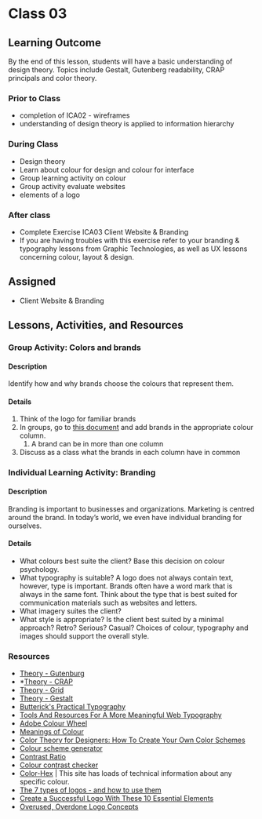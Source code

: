 # Class 03

## Learning Outcome

By the end of this lesson, students will have a basic understanding of design theory. Topics include Gestalt, Gutenberg readability, CRAP principals and color theory.

### Prior to Class

- completion of ICA02 - wireframes
- understanding of design theory is applied to information hierarchy

### During Class

- Design theory
- Learn about colour for design and colour for interface
- Group learning activity on colour
- Group activity evaluate websites
- elements of a logo

### After class

- Complete Exercise ICA03 Client Website & Branding
- If you are having troubles with this exercise refer to your branding & typography lessons from Graphic Technologies, as well as UX lessons concerning colour, layout & design.

## Assigned

- Client Website & Branding

## Lessons, Activities, and Resources

### Group Activity: Colors and brands

#### Description

Identify how and why brands choose the colours that represent them.

#### Details

1. Think of the logo for familiar brands
2. In groups, go to [this document](https://algonquinlivecom-my.sharepoint.com/:w:/g/personal/clarkc_algonquincollege_com/EbIRdAN1ec9HiX-P584lItUBw794FzB8YvLE9wVmARH-GA) and add brands in the appropriate colour column.
   1. A brand can be in more than one column
3. Discuss as a class what the brands in each column have in common

### Individual Learning Activity: Branding

#### Description

Branding is important to businesses and organizations. Marketing is centred around the brand. In today’s world, we even have individual branding for ourselves.

#### Details

- What colours best suite the client? Base this decision on colour psychology.
- What typography is suitable? A logo does not always contain text, however, type is important. Brands often have a word mark that is always in the same font. Think about the type that is best suited for communication materials such as websites and letters.
- What imagery suites the client?
- What style is appropriate? Is the client best suited by a minimal approach? Retro? Serious? Casual? Choices of colour, typography and images should support the overall style.

### Resources

- [Theory - Gutenburg](https://uxdesign.cc/gutenberg-modern-day-ux-14ac545e151c)
- \*[Theory - CRAP](https://www.userfocus.co.uk/articles/A_CRAP_way_to_improve_usability.html)
- [Theory - Grid](https://www.creativebloq.com/web-design/grid-theory-41411345)
- [Theory - Gestalt](https://sixrevisions.com/web_design/gestalt-principles-applied-in-design/)
- [Butterick's Practical Typography](https://practicaltypography.com/index.html)
- [Tools And Resources For A More Meaningful Web Typography](https://www.smashingmagazine.com/2016/03/meaningful-web-typography/)
- [Adobe Colour Wheel](https://color.adobe.com/)
- [Meanings of Colour](https://www.color-meanings.com/)
- [Color Theory for Designers: How To Create Your Own Color Schemes](https://www.smashingmagazine.com/2010/02/color-theory-for-designer-part-3-creating-your-own-color-palettes/)
- [Colour scheme generator](https://coolors.co/)
- [Contrast Ratio](https://contrast-ratio.com/)
- [Colour contrast checker](https://coolors.co/contrast-checker/233f17-dcf4dc)
- [Color-Hex](https://www.color-hex.com/) | This site has loads of technical information about any specific colour.
- [The 7 types of logos - and how to use them](https://99designs.ca/blog/tips/types-of-logos/)
- [Create a Successful Logo With These 10 Essential Elements](https://www.crowdspring.com/blog/create-a-successful-logo-with-these-10-essential-elements/)
- [Overused, Overdone Logo Concepts](https://www.crowdspring.com/help/rules-code-of-conduct-creatives/overused-overdone-logo-concepts/)
